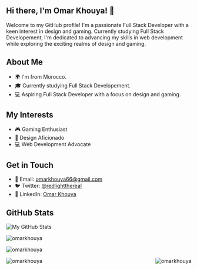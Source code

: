 ## Hi there, I'm Omar Khouya! 👋

Welcome to my GitHub profile! I'm a passionate Full Stack Developer with a keen interest in design and gaming. Currently studying Full Stack Developement, I'm dedicated to advancing my skills in web development while exploring the exciting realms of design and gaming.

## About Me

- 🌍 I'm from Morocco.
- 🎓 Currently studying Full Stack Developement.
- 💻 Aspiring Full Stack Developer with a focus on design and gaming.

## My Interests

- 🎮 Gaming Enthusiast
- 🎨 Design Aficionado
- 💻 Web Development Advocate

## Get in Touch

- 📧 Email: omarkhouya66@gmail.com
- 🐦 Twitter: [@redlightthereal](https://twitter.com/redlightthereal)
- 💼 LinkedIn: [Omar Khouya](https://www.linkedin.com/in/omar-khouya-ba8930233/)


## GitHub Stats

![My GitHub Stats](https://github-readme-stats.vercel.app/api?username=OmarKhouya&show_icons=true&count_private=true)

<p><img align="center" src="https://github-readme-streak-stats.herokuapp.com/?user=omarkhouya&" alt="omarkhouya" /></p>
<p align="left"> <img src="https://komarev.com/ghpvc/?username=omarkhouya&label=Profile%20views&color=0e75b6&style=flat" alt="omarkhouya" /> </p>
<p><img align="right" src="https://github-readme-stats.vercel.app/api/top-langs?username=omarkhouya&show_icons=true&locale=en&layout=compact" alt="omarkhouya" /></p>

<p><img align="center" src="https://github-readme-streak-stats.herokuapp.com/?user=omarkhouya&" alt="omarkhouya" /></p>

